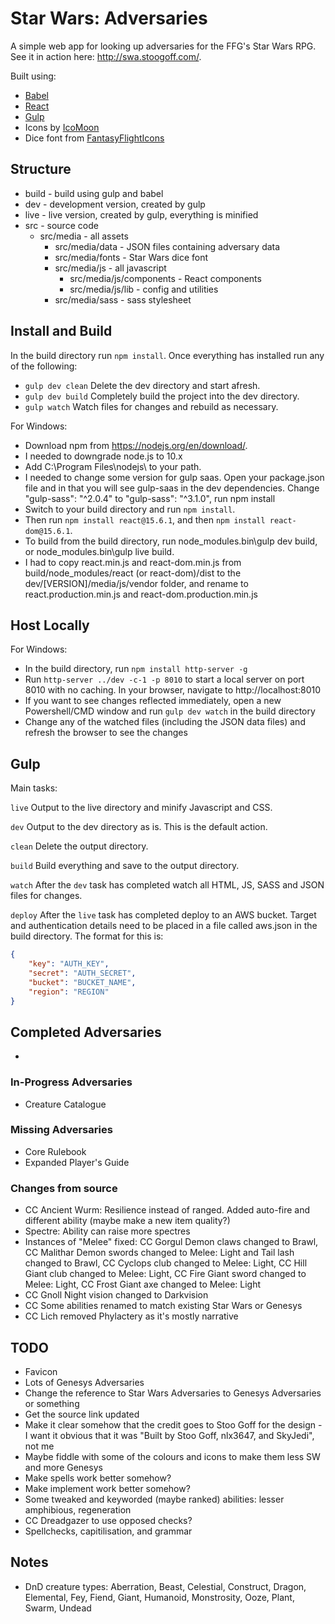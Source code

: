 
# Star Wars: Adversaries

A simple web app for looking up adversaries for the FFG's Star Wars RPG. See it in action here: http://swa.stoogoff.com/.

Built using:

- [Babel](https://babeljs.io)
- [React](https://facebook.github.io/react/)
- [Gulp](http://gulpjs.com/)
- Icons by [IcoMoon](https://icomoon.io/app/)
- Dice font from [FantasyFlightIcons](https://github.com/aflegel/FantasyFlightIcons)

## Structure

- build - build using gulp and babel
- dev - development version, created by gulp
- live - live version, created by gulp, everything is minified
- src - source code
	- src/media - all assets
		- src/media/data - JSON files containing adversary data
		- src/media/fonts - Star Wars dice font
		- src/media/js - all javascript
			- src/media/js/components - React components
			- src/media/js/lib - config and utilities
		- src/media/sass - sass stylesheet

## Install and Build

In the build directory run `npm install`. Once everything has installed run any of the following:

- `gulp dev clean` Delete the dev directory and start afresh.
- `gulp dev build` Completely build the project into the dev directory.
- `gulp watch` Watch files for changes and rebuild as necessary.

For Windows:

- Download npm from https://nodejs.org/en/download/.
- I needed to downgrade node.js to 10.x
- Add C:\Program Files\nodejs\ to your path.
- I needed to change some version for gulp saas. Open your package.json file and in that you will see gulp-saas in the dev dependencies. Change "gulp-sass": "^2.0.4" to "gulp-sass": "^3.1.0", run npm install
- Switch to your build directory and run `npm install`.
- Then run `npm install react@15.6.1`, and then `npm install react-dom@15.6.1`.
- To build from the build directory, run node_modules\.bin\gulp dev build, or node_modules\.bin\gulp live build.
- I had to copy react.min.js and react-dom.min.js from build/node_modules/react (or react-dom)/dist to the dev/[VERSION]/media/js/vendor folder, and rename to react.production.min.js and react-dom.production.min.js

## Host Locally

For Windows:

- In the build directory, run `npm install http-server -g`
- Run `http-server ../dev -c-1 -p 8010` to start a local server on port 8010 with no caching. In your browser, navigate to http://localhost:8010
- If you want to see changes reflected immediately, open a new Powershell/CMD window and run `gulp dev watch` in the build directory
- Change any of the watched files (including the JSON data files) and refresh the browser to see the changes

## Gulp

Main tasks:

`live` Output to the live directory and minify Javascript and CSS.

`dev` Output to the dev directory as is. This is the default action.

`clean` Delete the output directory.

`build` Build everything and save to the output directory.

`watch` After the `dev` task has completed watch all HTML, JS, SASS and JSON files for changes.

`deploy` After the `live` task has completed deploy to an AWS bucket. Target and authentication details need to be placed in a file called aws.json in the build directory. The format for this is:

``` JSON
{
	"key": "AUTH_KEY",
	"secret": "AUTH_SECRET",
	"bucket": "BUCKET_NAME",
	"region": "REGION"
}

```

## Completed Adversaries

- 

### In-Progress Adversaries

- Creature Catalogue

### Missing Adversaries

- Core Rulebook
- Expanded Player's Guide

### Changes from source

- CC Ancient Wurm: Resilience instead of ranged. Added auto-fire and different ability (maybe make a new item quality?)
- Spectre: Ability can raise more spectres
- Instances of "Melee" fixed: CC Gorgul Demon claws changed to Brawl, CC Malithar Demon swords changed to Melee: Light and Tail lash changed to Brawl, CC Cyclops club changed to Melee: Light, CC Hill Giant club changed to Melee: Light, CC Fire Giant sword changed to Melee: Light, CC Frost Giant axe changed to Melee: Light
- CC Gnoll Night vision changed to Darkvision
- CC Some abilities renamed to match existing Star Wars or Genesys
- CC Lich removed Phylactery as it's mostly narrative

## TODO

- Favicon
- Lots of Genesys Adversaries
- Change the reference to Star Wars Adversaries to Genesys Adversaries or something
- Get the source link updated
- Make it clear somehow that the credit goes to Stoo Goff for the design - I want it obvious that it was "Built by Stoo Goff, nlx3647, and SkyJedi", not me
- Maybe fiddle with some of the colours and icons to make them less SW and more Genesys
- Make spells work better somehow?
- Make implement work better somehow?
- Some tweaked and keyworded (maybe ranked) abilities: lesser amphibious, regeneration
- CC Dreadgazer to use opposed checks?
- Spellchecks, capitilisation, and grammar

## Notes
- DnD creature types: Aberration, Beast, Celestial, Construct, Dragon, Elemental, Fey, Fiend, Giant, Humanoid, Monstrosity, Ooze, Plant, Swarm, Undead

